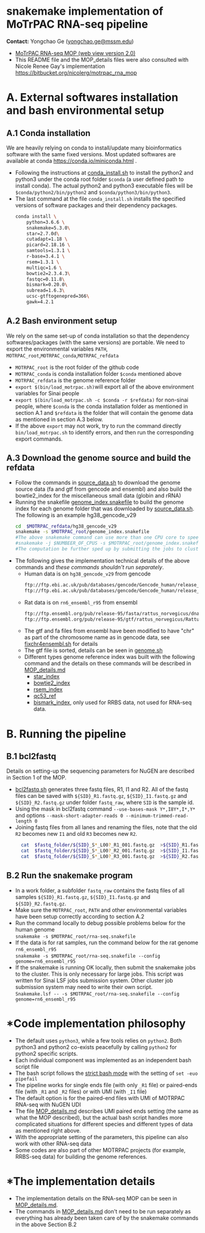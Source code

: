 # snakemake implementation of MoTrPAC RNA-seq pipeline
**Contact:** Yongchao Ge (yongchao.ge@mssm.edu)

* [MoTrPAC RNA-seq MOP (web view version 2.0)](https://docs.google.com/document/d/e/2PACX-1vRFurZraZfxfMd5BWfIQEnETlalDNjQPyMjS7TCTgc3MMlMtB_-tmJfEK7lmRV7GD30I7R9-ISX3kuM/pub)
* This README file and the MOP\_details files were also consulted with Nicole Renee Gay's implementation https://bitbucket.org/nicolerg/motrpac_rna_mop 

# A. External softwares installation and bash environmental setup

## A.1 Conda installation 
We are heavily relying on conda to install/update many bioinformatics software with the same fixed versions. Most updated softwares are available at conda https://conda.io/miniconda.html . 
* Following the instructions at [conda\_install.sh](bin/conda_install.sh) to install the python2 and python3 under the conda root folder `$conda` (a user defined path to install conda). The actual python2 and python3 executable files will be `$conda/python2/bin/python2` and  `$conda/python3/bin/python3`.
* The last command at the file `conda_install.sh` installs the specified versions of software packages and their dependency packages.
  ```bash
  conda install \
      python=3.6.6 \
      snakemake=5.3.0\
      star=2.7.0d\
      cutadapt=1.18 \
      picard=2.18.16 \
      samtools=1.3.1 \
      r-base=3.4.1 \
      rsem=1.3.1 \
      multiqc=1.6 \
      bowtie2=2.3.4.3\
      fastqc=0.11.8\
      bismark=0.20.0\
      subread=1.6.3\
	  ucsc-gtftogenepred=366\
	  gawk=4.2.1
  ```

## A.2 Bash environment setup
We rely on the same set-up of conda installation so that the dependency softwares/packages (with the same versions) are portable. We need to export the environmental variables `PATH`, `MOTRPAC_root`,`MOTRPAC_conda`,`MOTRPAC_refdata`
* `MOTRPAC_root` is the root folder of the github code 
* `MOTRPAC_conda` is conda installation folder `$conda` mentioned above 
* `MOTRPAC_refdata` is the genome reference folder
* `export $(bin/load_motrpac.sh)`will export all of the above environment variables for Sinai people
* `export $(bin/load_motrpac.sh -c $conda -r $refdata)` for non-sinai people, where `$conda` is the conda installation folder as mentioned in section A.1 and `$refdata` is the folder that will contain the genome data as mentioned in section A.3 below.
* If the above `export` may not work, try to run the command directly `bin/load_motrpac.sh` to identify errors, and then run the corresponding export commands. 

## A.3 Download the genome source and build the refdata
* Follow the commands in [source\_data.sh](bin/source_data.sh) to download the genome source data (fa and gtf from gencode and ensembl) and also build the bowtie2\_index for the miscellaneous small data (globin and rRNA)
* Running the snakefile [genome\_index.snakefile](genome\_index.snakefile) to build the genome index for each genome folder that was downloaded by [source\_data.sh](bin/source_data.sh). The following is an example hg38\_gencode\_v29
  ```bash
  cd  $MOTRPAC_refdata/hg38_gencode_v29
  snakemake -s $MOTRPAC_root/genome_index.snakefile
  #The above snakemake command can use more than one CPU core to speed it up as below
  #snakemake -j $NUMBEER_OF_CPUS -s $MOTRPAC_root/genome_index.snakefile
  #The computation be further sped up by submitting the jobs to clusters, see section B.2 on the details.
  ```
* The following gives the implementation technical details of the above commands and *these commands shouldn't run separately*.  
  * Human data is on `hg38_gencode_v29` from gencode
    ```bash
    ftp://ftp.ebi.ac.uk/pub/databases/gencode/Gencode_human/release_29/gencode.v29.primary_assembly.annotation.gtf.gz
    ftp://ftp.ebi.ac.uk/pub/databases/gencode/Gencode_human/release_29/GRCh38.primary_assembly.genome.fa.gz
    ```
  * Rat data is on `rn6_ensembl_r95` from ensembl
    ```bash
    ftp://ftp.ensembl.org/pub/release-95/fasta/rattus_norvegicus/dna/Rattus_norvegicus.Rnor_6.0.dna.toplevel.fa.gz
	ftp://ftp.ensembl.org/pub/release-95/gtf/rattus_norvegicus/Rattus_norvegicus.Rnor_6.0.95.gtf.gz
    ```
  * The gtf and fa files from ensembl have been modified to have "chr" as part of the chromosome name as in gencode data, see [fixchr4ensembl.sh](bin/fixchr4ensembl.sh) for details
  * The gtf file is sorted, details can be seen in [genome.sh](bin/genome.sh)
  * Different types genome reference index was built with the following command and the details on these commands will be described in [MOP_details.md](MOP_details.md)
	* [star\_index](bin/star_index.sh)
	* [bowtie2\_index](bin/bowtie2_index.sh)
	* [rsem\_index](bin/rsem_index.sh)
	* [qc53\_ref](bin/qc53_ref.sh)
	* [bismark\_index](bin/bismark_index.sh), only used for RRBS data, not used for RNA-seq data.


# B. Running the pipeline

## B.1 bcl2fastq
Details on setting-up the sequencing parameters for NuGEN are described in Section 1 of the MOP.
* [bcl2fastq.sh](bin/bcl2fastq.sh) generates three fastq files, R1, I1 and R2. 
  All of the fastq files can be saved with `${SID}_R1.fastq.gz`, `${SID}_I1.fastq.gz` and `${SID}_R2.fastq.gz` under folder `fastq_raw`, where `SID` is the sample id. 
* Using the mask in bcl2fastq command `--use-bases-mask Y*,I8Y*,I*,Y*` and options `--mask-short-adapter-reads 0 --minimum-trimmed-read-length 0`
* Joining fastq files from all lanes and renaming the files, note that the old `R2` becomes new `I1` and old `R3` becomes new `R2`. 
  ```bash
    cat  $fastq_folder/${SID}_S*_L00?_R1_001.fastq.gz  >${SID}_R1.fastq.gz
    cat  $fastq_folder/${SID}_S*_L00?_R2_001.fastq.gz  >${SID}_I1.fastq.gz
    cat  $fastq_folder/${SID}_S*_L00?_R3_001.fastq.gz  >${SID}_R2.fastq.gz
  ```

## B.2 Run the snakemake program
* In a work folder, a subfolder `fastq_raw` contains the fastq files of all samples `${SID}_R1.fastq.gz`, `${SID}_I1.fastq.gz` and `${SID}_R2.fastq.gz`.
* Make sure the `MOTRPAC_root`, `PATH` and other environmental variables have been setup correctly according to section A.2
* Run the command locally to debug possible problems below for the human genome  
  `snakemake -s $MOTRPAC_root/rna-seq.snakefile`
* If the data is for rat samples, run the command below for the rat genome `rn6_ensembl_r95`  
  `snakemake -s $MOTRPAC_root/rna-seq.snakefile --config genome=rn6_ensembl_r95`
* If the snakemake is running OK locally, then submit the snakemake jobs to the cluster. This is only necessary for large jobs. This script was written for Sinai LSF jobs submission system. Other cluster job submission system may need to write their own script.  
  `Snakemake.lsf -- -s $MOTRPAC_root/rna-seq.snakefile --config genome=rn6_ensembl_r95`

# *Code implementation philosophy 
* The default uses `python3`, while a few tools relies on `python2`. Both python3 and python2 co-exists peacefully by calling `python2` for python2 specific scripts.
* Each individual component was implemented as an independent bash script file
* The bash script follows the [strict bash mode](http://redsymbol.net/articles/unofficial-bash-strict-mode/) with the setting of `set -euo pipefail`
* The pipeline works for single ends file (with only `_R1` file) or paired-ends file (with `_R1` and `_R2` files) or with UMI (with `_I1` file)
* The default option is for the paired-end files with UMI of MOTRPAC RNA-seq with NuGEN UDI
* The file [MOP\_details.md](MOP_details.md) describes UMI paired ends setting (the same as what the MOP described), but the actual bash script handles more complicated situations for different species and different types of data as mentioned right above.
* With the appropriate setting of the parameters, this pipeline can also work with other RNA-seq data
* Some codes are also part of other MOTRPAC projects (for example, RRBS-seq data) for building the genome references.

# *The implementation details
* The implementation details on the RNA-seq MOP can be seen in [MOP\_details.md](MOP_details.md). 
* The commands in [MOP\_details.md](MOP_details.md) don't need to be run separately as everything has already been taken care of by the snakemake commands in the above Section B.2 
